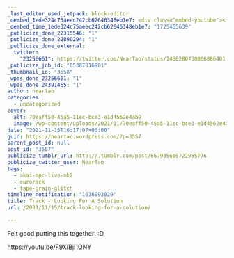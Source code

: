 ```yaml
---
_last_editor_used_jetpack: block-editor
_oembed_1ede324c75aeec242cb62646348eb1e7: <div class="embed-youtube"><iframe title="Looking For A Solution" width="750" height="422" src="https://www.youtube.com/embed/F9XIBjI1QNY?feature=oembed" frameborder="0" allow="accelerometer; autoplay; clipboard-write; encrypted-media; gyroscope; picture-in-picture; web-share" referrerpolicy="strict-origin-when-cross-origin" allowfullscreen></iframe></div>
_oembed_time_1ede324c75aeec242cb62646348eb1e7: "1725465639"
_publicize_done_22315546: "1"
_publicize_done_22890294: "1"
_publicize_done_external:
  twitter:
    "23256661": https://twitter.com/NearTao/status/1460280730806886401
_publicize_job_id: "65387016901"
_thumbnail_id: "3558"
_wpas_done_23256661: "1"
_wpas_done_24391465: "1"
author: neartao
categories:
  - uncategorized
cover:
  alt: 70eaff50-45a5-11ec-bce3-e1d4562e4ab9
  image: /wp-content/uploads/2021/11/70eaff50-45a5-11ec-bce3-e1d4562e4ab9.png
date: "2021-11-15T16:17:07+00:00"
guid: https://neartao.wordpress.com/?p=3557
parent_post_id: null
post_id: "3557"
publicize_tumblr_url: http://.tumblr.com/post/667935605722955776
publicize_twitter_user: NearTao
tags:
  - akai-mpc-live-mk2
  - eurorack
  - tape-grain-glitch
timeline_notification: "1636993029"
title: Track - Looking For A Solution
url: /2021/11/15/track-looking-for-a-solution/

---
```

Felt good putting this together! :D

https://youtu.be/F9XIBjI1QNY
